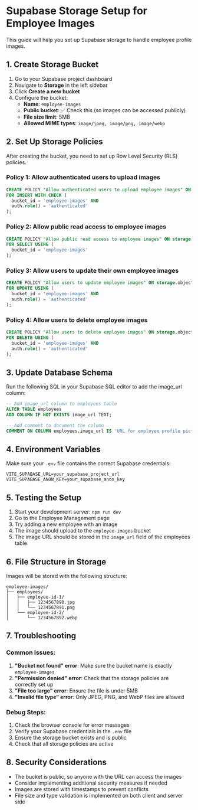# Supabase Storage Setup for Employee Images

This guide will help you set up Supabase storage to handle employee profile images.

## 1. Create Storage Bucket

1. Go to your Supabase project dashboard
2. Navigate to **Storage** in the left sidebar
3. Click **Create a new bucket**
4. Configure the bucket:
   - **Name**: `employee-images`
   - **Public bucket**: ✅ Check this (so images can be accessed publicly)
   - **File size limit**: 5MB
   - **Allowed MIME types**: `image/jpeg, image/png, image/webp`

## 2. Set Up Storage Policies

After creating the bucket, you need to set up Row Level Security (RLS) policies.

### Policy 1: Allow authenticated users to upload images
```sql
CREATE POLICY "Allow authenticated users to upload employee images" ON storage.objects
FOR INSERT WITH CHECK (
  bucket_id = 'employee-images' AND 
  auth.role() = 'authenticated'
);
```

### Policy 2: Allow public read access to employee images
```sql
CREATE POLICY "Allow public read access to employee images" ON storage.objects
FOR SELECT USING (
  bucket_id = 'employee-images'
);
```

### Policy 3: Allow users to update their own employee images
```sql
CREATE POLICY "Allow users to update employee images" ON storage.objects
FOR UPDATE USING (
  bucket_id = 'employee-images' AND 
  auth.role() = 'authenticated'
);
```

### Policy 4: Allow users to delete employee images
```sql
CREATE POLICY "Allow users to delete employee images" ON storage.objects
FOR DELETE USING (
  bucket_id = 'employee-images' AND 
  auth.role() = 'authenticated'
);
```

## 3. Update Database Schema

Run the following SQL in your Supabase SQL editor to add the image_url column:

```sql
-- Add image_url column to employees table
ALTER TABLE employees 
ADD COLUMN IF NOT EXISTS image_url TEXT;

-- Add comment to document the column
COMMENT ON COLUMN employees.image_url IS 'URL for employee profile picture stored in Supabase storage';
```

## 4. Environment Variables

Make sure your `.env` file contains the correct Supabase credentials:

```env
VITE_SUPABASE_URL=your_supabase_project_url
VITE_SUPABASE_ANON_KEY=your_supabase_anon_key
```

## 5. Testing the Setup

1. Start your development server: `npm run dev`
2. Go to the Employee Management page
3. Try adding a new employee with an image
4. The image should upload to the `employee-images` bucket
5. The image URL should be stored in the `image_url` field of the employees table

## 6. File Structure in Storage

Images will be stored with the following structure:
```
employee-images/
├── employees/
│   ├── employee-id-1/
│   │   ├── 1234567890.jpg
│   │   └── 1234567891.png
│   └── employee-id-2/
│       └── 1234567892.webp
```

## 7. Troubleshooting

### Common Issues:

1. **"Bucket not found" error**: Make sure the bucket name is exactly `employee-images`
2. **"Permission denied" error**: Check that the storage policies are correctly set up
3. **"File too large" error**: Ensure the file is under 5MB
4. **"Invalid file type" error**: Only JPEG, PNG, and WebP files are allowed

### Debug Steps:

1. Check the browser console for error messages
2. Verify your Supabase credentials in the `.env` file
3. Ensure the storage bucket exists and is public
4. Check that all storage policies are active

## 8. Security Considerations

- The bucket is public, so anyone with the URL can access the images
- Consider implementing additional security measures if needed
- Images are stored with timestamps to prevent conflicts
- File size and type validation is implemented on both client and server side 